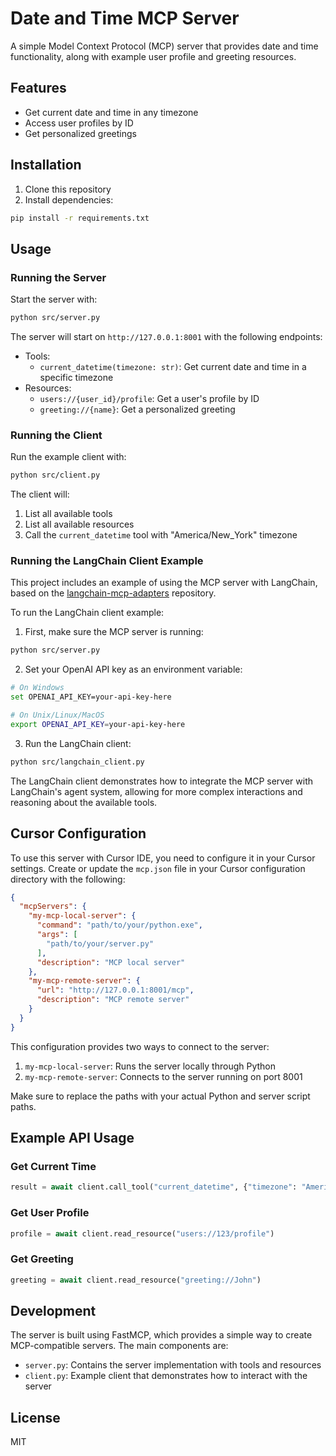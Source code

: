 # Date and Time MCP Server

A simple Model Context Protocol (MCP) server that provides date and time functionality, along with example user profile and greeting resources.

## Features

- Get current date and time in any timezone
- Access user profiles by ID
- Get personalized greetings

## Installation

1. Clone this repository
2. Install dependencies:
```bash
pip install -r requirements.txt
```

## Usage

### Running the Server

Start the server with:
```bash
python src/server.py
```

The server will start on `http://127.0.0.1:8001` with the following endpoints:

- Tools:
  - `current_datetime(timezone: str)`: Get current date and time in a specific timezone
- Resources:
  - `users://{user_id}/profile`: Get a user's profile by ID
  - `greeting://{name}`: Get a personalized greeting

### Running the Client

Run the example client with:
```bash
python src/client.py
```

The client will:
1. List all available tools
2. List all available resources
3. Call the `current_datetime` tool with "America/New_York" timezone

### Running the LangChain Client Example

This project includes an example of using the MCP server with LangChain, based on the [langchain-mcp-adapters](https://github.com/langchain-ai/langchain-mcp-adapters) repository.

To run the LangChain client example:

1. First, make sure the MCP server is running:
```bash
python src/server.py
```

2. Set your OpenAI API key as an environment variable:
```bash
# On Windows
set OPENAI_API_KEY=your-api-key-here

# On Unix/Linux/MacOS
export OPENAI_API_KEY=your-api-key-here
```

3. Run the LangChain client:
```bash
python src/langchain_client.py
```

The LangChain client demonstrates how to integrate the MCP server with LangChain's agent system, allowing for more complex interactions and reasoning about the available tools.

## Cursor Configuration

To use this server with Cursor IDE, you need to configure it in your Cursor settings. Create or update the `mcp.json` file in your Cursor configuration directory with the following:

```json
{
  "mcpServers": {
    "my-mcp-local-server": {
      "command": "path/to/your/python.exe",
      "args": [
        "path/to/your/server.py"
      ],
      "description": "MCP local server"
    },
    "my-mcp-remote-server": {
      "url": "http://127.0.0.1:8001/mcp",
      "description": "MCP remote server"
    }
  }
}
```

This configuration provides two ways to connect to the server:
1. `my-mcp-local-server`: Runs the server locally through Python
2. `my-mcp-remote-server`: Connects to the server running on port 8001

Make sure to replace the paths with your actual Python and server script paths.

## Example API Usage

### Get Current Time
```python
result = await client.call_tool("current_datetime", {"timezone": "America/New_York"})
```

### Get User Profile
```python
profile = await client.read_resource("users://123/profile")
```

### Get Greeting
```python
greeting = await client.read_resource("greeting://John")
```

## Development

The server is built using FastMCP, which provides a simple way to create MCP-compatible servers. The main components are:

- `server.py`: Contains the server implementation with tools and resources
- `client.py`: Example client that demonstrates how to interact with the server

## License

MIT 
